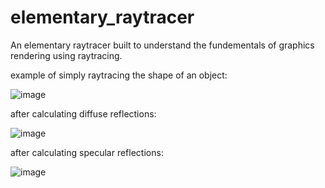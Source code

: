# elementary_raytracer
An elementary raytracer built to understand the fundementals of graphics rendering using raytracing. 

example of simply raytracing the shape of an object:

![image](https://github.com/SahilDinanath/elementary_raytracer/assets/46680594/724a2ecd-dae2-482e-a225-67ff4df1adc5)

after calculating diffuse reflections:

![image](https://github.com/SahilDinanath/elementary_raytracer/assets/46680594/6fff1504-2ccd-4533-9895-3a934d5ffdee)

after calculating specular reflections:

![image](https://github.com/SahilDinanath/elementary_raytracer/assets/46680594/6148bcfe-2f2e-4d2e-83fa-82c2e6d8a283)
